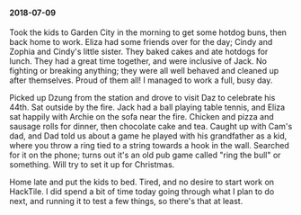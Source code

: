 #### 2018-07-09

Took the kids to Garden City in the morning to get some hotdog buns, then back home to work. Eliza had some friends over for the day; Cindy and Zophia and Cindy's little sister. They baked cakes and ate hotdogs for lunch. They had a great time together, and were inclusive of Jack. No fighting or breaking anything; they were all well behaved and cleaned up after themselves. Proud of them all! I managed to work a full, busy day.

Picked up Dzung from the station and drove to visit Daz to celebrate his 44th. Sat outside by the fire. Jack had a ball playing table tennis, and Eliza sat happily with Archie on the sofa near the fire. Chicken and pizza and sausage rolls for dinner, then chocolate cake and tea. Caught up with Cam's dad, and Dad told us about a game he played with his grandfather as a kid, where you throw a ring tied to a string towards a hook in the wall. Searched for it on the phone; turns out it's an old pub game called "ring the bull" or something. Will try to set it up for Christmas.

Home late and put the kids to bed. Tired, and no desire to start work on HackTile. I did spend a bit of time today going through what I plan to do next, and running it to test a few things, so there's that at least.